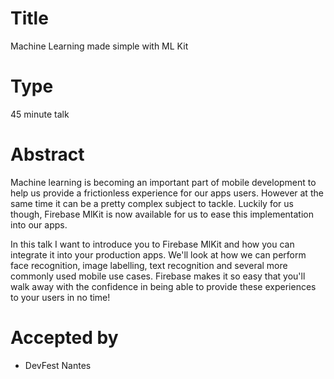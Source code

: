 # Title
Machine Learning made simple with ML Kit

# Type

45 minute talk

# Abstract

Machine learning is becoming an important part of mobile development to help us provide a frictionless experience for our apps users. However at the same time it can be a pretty complex subject to tackle. Luckily for us though, Firebase MlKit is now available for us to ease this implementation into our apps.

In this talk I want to introduce you to Firebase MlKit and how you can integrate it into your production apps. We'll look at how we can perform face recognition, image labelling, text recognition and several more commonly used mobile use cases. Firebase makes it so easy that you'll walk away with the confidence in being able to provide these experiences to your users in no time!

# Accepted by

- DevFest Nantes
